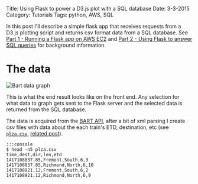 Title: Using Flask to power a D3.js plot with a SQL database
Date: 3-3-2015
Category: Tutorials
Tags: python, AWS, SQL

In this post I'll describe a simple flask app that receives requests from a D3.js plotting script  and returns csv format data from a SQL database. See [Part 1 - Running a Flask app on AWS EC2]({filename}/flask-on-ec2.md) and [Part 2 -  Using Flask to answer SQL queries]({filename}/flask-sql.md) for background information.

# The data

<img src="/extra/images/flaskbart/graph.png" title="Bart data graph">

This is what the end result looks like on the front end. Any selection for what data to graph gets sent to the Flask server and the selected data is returned from the SQL database.

The data is acquired from the [BART API](http://api.bart.gov/), after a bit of xml parsing I create csv files with data about the each train's ETD, destination, etc (see [`plza.csv`](/data/plza.csv), [related post]({filename}/bart-reshape-plot.ipynb)).

    :::console
    $ head -n5 plza.csv
    time,dest,dir,len,etd
    1417108837.85,Fremont,South,6,3
    1417108837.85,Richmond,North,6,10
    1417108921.12,Fremont,South,6,2
    1417108921.12,Richmond,North,6,9
